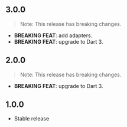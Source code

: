 ## 3.0.0

> Note: This release has breaking changes.

 - **BREAKING** **FEAT**: add adapters.
 - **BREAKING** **FEAT**: upgrade to Dart 3.

## 2.0.0

> Note: This release has breaking changes.

 - **BREAKING** **FEAT**: upgrade to Dart 3.

## 1.0.0

 - Stable release

